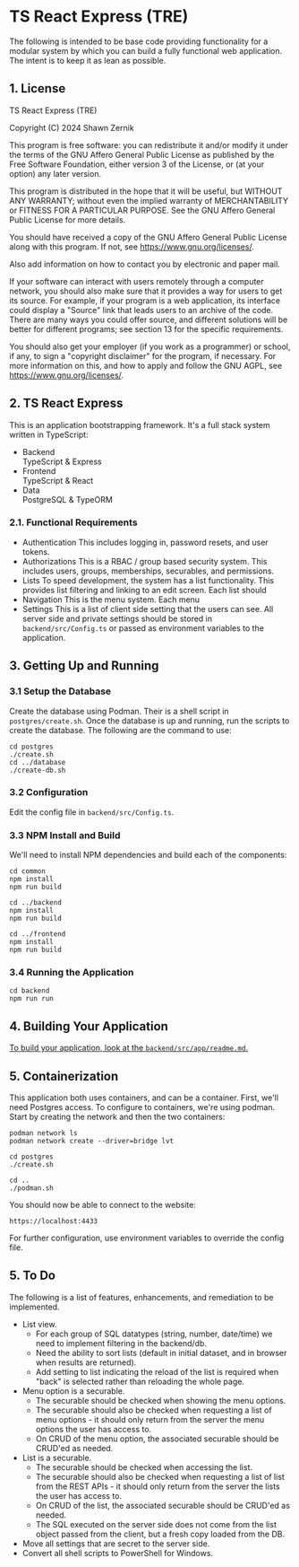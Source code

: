 # TS React Express (TRE)

The following is intended to be base code providing functionality for a modular system by which you can build a fully functional web application.  The intent is to keep it as lean as possible.

## 1. License

TS React Express (TRE)

Copyright (C) 2024 Shawn Zernik

This program is free software: you can redistribute it and/or modify it under the terms of the GNU Affero General Public License as published by the Free Software Foundation, either version 3 of the License, or (at your option) any later version.

This program is distributed in the hope that it will be useful, but WITHOUT ANY WARRANTY; without even the implied warranty of MERCHANTABILITY or FITNESS FOR A PARTICULAR PURPOSE. See the GNU Affero General Public License for more details.

You should have received a copy of the GNU Affero General Public License along with this program. If not, see <https://www.gnu.org/licenses/>.

Also add information on how to contact you by electronic and paper mail.

If your software can interact with users remotely through a computer network, you should also make sure that it provides a way for users to get its source. For example, if your program is a web application, its interface could display a "Source" link that leads users to an archive of the code. There are many ways you could offer source, and different solutions will be better for different programs; see section 13 for the specific requirements.

You should also get your employer (if you work as a programmer) or school, if any, to sign a "copyright disclaimer" for the program, if necessary. For more information on this, and how to apply and follow the GNU AGPL, see <https://www.gnu.org/licenses/>.

## 2. TS React Express

This is an application bootstrapping framework.  It's a full stack system written in TypeScript:

- Backend  
  TypeScript & Express
- Frontend  
  TypeScript & React
- Data  
  PostgreSQL & TypeORM

### 2.1. Functional Requirements

- Authentication
  This includes logging in, password resets, and user tokens.
- Authorizations
  This is a RBAC / group based security system. This includes users, groups, memberships, securables, and permissions.
- Lists
  To speed development, the system has a list functionality.  This provides list filtering and linking to an edit screen.  Each list should
- Navigation
  This is the menu system.  Each menu
- Settings
  This is a list of client side setting that the users can see.  All server side and private settings should be stored in `backend/src/Config.ts` or passed as environment variables to the application.

## 3. Getting Up and Running

### 3.1 Setup the Database

Create the database using Podman.  Their is a shell script in `postgres/create.sh`.  Once the database is up and running, run the scripts to create the database.  The following are the command to use:

```
cd postgres
./create.sh
cd ../database
./create-db.sh
```

### 3.2 Configuration

Edit the config file in `backend/src/Config.ts`.

### 3.3 NPM Install and Build

We'll need to install NPM dependencies and build each of the components:

```
cd common
npm install
npm run build

cd ../backend
npm install
npm run build

cd ../frontend
npm install
npm run build
```

### 3.4 Running the Application

```
cd backend
npm run run
```

## 4. Building Your Application

[To build your application, look at the `backend/src/app/readme.md`.](./backend/src/app/readme.md)

## 5. Containerization

This application both uses containers, and can be a container.  First, we'll need Postgres access.  To configure to containers, we're using podman.  Start by creating the network and then the two containers:

```
podman network ls
podman network create --driver=bridge lvt

cd postgres
./create.sh

cd ..
./podman.sh
```

You should now be able to connect to the website:

`https://localhost:4433`

For further configuration, use environment variables to override the config file.

## 5. To Do

The following is a list of features, enhancements, and remediation to be implemented.

- List view.
  - For each group of SQL datatypes (string, number, date/time) we need to implement filtering in the backend/db.
  - Need the ability to sort lists (default in initial dataset, and in browser when results are returned).
  - Add setting to list indicating the reload of the list is required when "back" is selected rather than reloading the whole page.
- Menu option is a securable.
  - The securable should be checked when showing the menu options.
  - The securable should also be checked when requesting a list of menu options - it should only return from the server the menu options the user has access to.
  - On CRUD of the menu option, the associated securable should be CRUD'ed as needed.
- List is a securable.
  - The securable should be checked when accessing the list.
  - The securable should also be checked when requesting a list of list from the REST APIs - it should only return from the server the lists the user has access to.  
  - On CRUD of the list, the associated securable should be CRUD'ed as needed.  
  - The SQL executed on the server side does not come from the list object passed from the client, but a fresh copy loaded from the DB.
- Move all settings that are secret to the server side.
- Convert all shell scripts to PowerShell for Windows.
